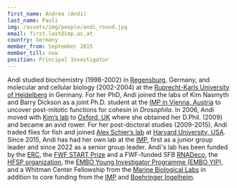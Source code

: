 ```yaml
---
first_name: Andrea (Andi)
last_name: Pauli
img: /assets/img/people/andi_round.jpg
email: first.last@imp.ac.at
country: Germany
member_from: September 2015
member_till: now
position: Principal Investigator
---
```

Andi studied biochemistry (1998-2002) in [Regensburg](https://www.uni-regensburg.de/en), Germany, and molecular and cellular biology (2002-2004) at the [Ruprecht-Karls University of Heidelberg](https://www.uni-heidelberg.de/index_e.html) in Germany. For her PhD, Andi joined the labs of Kim Nasmyth and Barry Dickson as a joint Ph.D. student at the [IMP in Vienna, Austria](https://www.imp.ac.at) to uncover post-mitotic functions for cohesin in *Drosophila*. In 2006, Andi moved with [Kim’s lab](https://www.bioch.ox.ac.uk/research/nasmyth) to [Oxford, UK](http://www.ox.ac.uk) where she obtained her D.Phil. (2009) and became an avid rower. For her post-doctoral studies (2009-2015), Andi traded flies for fish and joined [Alex Schier’s lab](https://schierlab.biozentrum.unibas.ch/) at [Harvard University, USA](https://www.mcb.harvard.edu). Since 2015, Andi has had her own lab at the [IMP](https://www.imp.ac.at), first as a junior group leader and since 2022 as a senior group leader. Andi's lab has been funded by the [ERC](https://erc.europa.eu/homepage), the [FWF START Prize](https://www.fwf.ac.at/en/research-funding/fwf-programmes/start-programme/) and a FWF-funded SFB [RNADeco](https://www.rna-deco.org/), the [HFSP organization](https://www.hfsp.org/funding/hfsp-funding/research-grants), the [EMBO Young Investigator Programme (EMBO YIP)](http://embo.org/funding-awards/young-investigators), and a Whitman Center Fellowship from the [Marine Biological Labs](http://www.mbl.edu) in addition to core funding from the [IMP](http://www.imp.ac.at/) and [Boehringer Ingelheim](https://www.boehringer-ingelheim.com/). 
